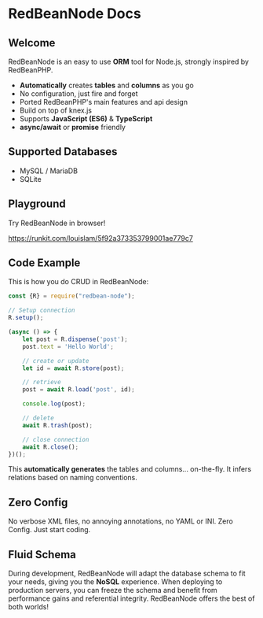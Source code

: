 # RedBeanNode Docs

## Welcome

RedBeanNode is an easy to use **ORM** tool for Node.js, strongly inspired by RedBeanPHP. 

* **Automatically** creates **tables** and **columns** as you go
* No configuration, just fire and forget
* Ported RedBeanPHP's main features and api design
* Build on top of knex.js
* Supports **JavaScript (ES6)** & **TypeScript**
* **async/await** or **promise** friendly

## Supported Databases

* MySQL / MariaDB
* SQLite

## Playground

Try RedBeanNode in browser!

https://runkit.com/louislam/5f92a373353799001ae779c7

## Code Example

This is how you do CRUD in RedBeanNode:

```javascript
const {R} = require("redbean-node");

// Setup connection
R.setup();

(async () => {
    let post = R.dispense('post');
    post.text = 'Hello World';

    // create or update
    let id = await R.store(post);

    // retrieve
    post = await R.load('post', id);

    console.log(post);

    // delete
    await R.trash(post);

    // close connection
    await R.close();
})();

```

This **automatically generates** the tables and columns... on-the-fly. It infers relations based on naming conventions.


## Zero Config

No verbose XML files, no annoying annotations, no YAML or INI. Zero Config. Just start coding.

## Fluid Schema

During development, RedBeanNode will adapt the database schema to fit your needs, giving you the **NoSQL** experience. When deploying to production servers, you can freeze the schema and benefit from performance gains and referential integrity.
RedBeanNode offers the best of both worlds!
